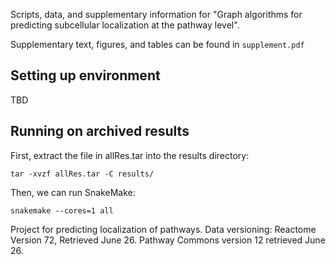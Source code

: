 Scripts, data, and supplementary information for "Graph algorithms for predicting subcellular localization at the pathway level".

Supplementary text, figures, and tables can be found in `supplement.pdf`

## Setting up environment

TBD

## Running on archived results

First, extract the file in allRes.tar into the results directory:

`tar -xvzf allRes.tar -C results/`

Then, we can run SnakeMake:

`snakemake --cores=1 all`

Project for predicting localization of pathways.
Data versioning: Reactome Version 72, Retrieved June 26. Pathway Commons version 12 retrieved June 26.
